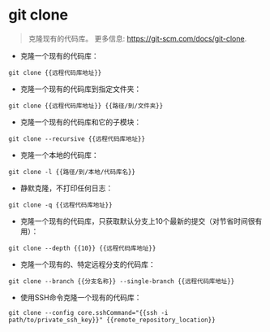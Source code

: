 # git clone

> 克隆现有的代码库。
> 更多信息: <https://git-scm.com/docs/git-clone>.

- 克隆一个现有的代码库：

`git clone {{远程代码库地址}}`

- 克隆一个现有的代码库到指定文件夹：

`git clone {{远程代码库地址}} {{路径/到/文件夹}}`

- 克隆一个现有的代码库和它的子模块：

`git clone --recursive {{远程代码库地址}}`

- 克隆一个本地的代码库：

`git clone -l {{路径/到/本地/代码库名}}`

- 静默克隆，不打印任何日志：

`git clone -q {{远程代码库地址}}`

- 克隆一个现有的代码库，只获取默认分支上10个最新的提交（对节省时间很有用）：

`git clone --depth {{10}} {{远程代码库地址}}`

- 克隆一个现有的、特定远程分支的代码库：

`git clone --branch {{分支名称}} --single-branch {{远程代码库地址}}`

- 使用SSH命令克隆一个现有的代码库：

`git clone --config core.sshCommand="{{ssh -i path/to/private_ssh_key}}" {{remote_repository_location}}`
